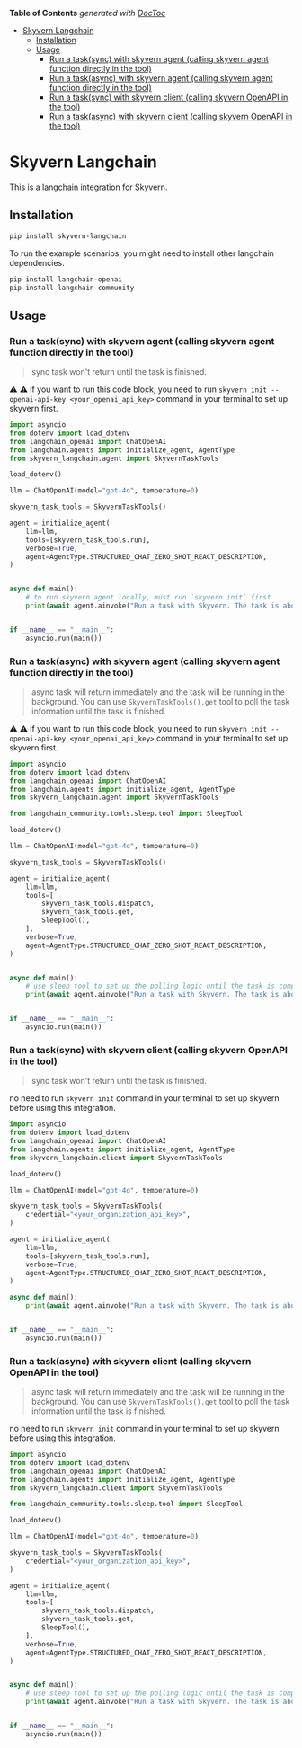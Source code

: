 <!-- START doctoc generated TOC please keep comment here to allow auto update -->
<!-- DON'T EDIT THIS SECTION, INSTEAD RE-RUN doctoc TO UPDATE -->
**Table of Contents**  *generated with [DocToc](https://github.com/thlorenz/doctoc)*

- [Skyvern Langchain](#skyvern-langchain)
  - [Installation](#installation)
  - [Usage](#usage)
    - [Run a task(sync) with skyvern agent (calling skyvern agent function directly in the tool)](#run-a-tasksync-with-skyvern-agent-calling-skyvern-agent-function-directly-in-the-tool)
    - [Run a task(async) with skyvern agent (calling skyvern agent function directly in the tool)](#run-a-taskasync-with-skyvern-agent-calling-skyvern-agent-function-directly-in-the-tool)
    - [Run a task(sync) with skyvern client (calling skyvern OpenAPI in the tool)](#run-a-tasksync-with-skyvern-client-calling-skyvern-openapi-in-the-tool)
    - [Run a task(async) with skyvern client (calling skyvern OpenAPI in the tool)](#run-a-taskasync-with-skyvern-client-calling-skyvern-openapi-in-the-tool)

<!-- END doctoc generated TOC please keep comment here to allow auto update -->

# Skyvern Langchain

This is a langchain integration for Skyvern.

## Installation

```bash
pip install skyvern-langchain
```

To run the example scenarios, you might need to install other langchain dependencies.
```bash
pip install langchain-openai
pip install langchain-community
```

## Usage

### Run a task(sync) with skyvern agent (calling skyvern agent function directly in the tool)
> sync task won't return until the task is finished.

:warning: :warning: if you want to run this code block, you need to run `skyvern init --openai-api-key <your_openai_api_key>` command in your terminal to set up skyvern first.


```python
import asyncio
from dotenv import load_dotenv
from langchain_openai import ChatOpenAI
from langchain.agents import initialize_agent, AgentType
from skyvern_langchain.agent import SkyvernTaskTools

load_dotenv()

llm = ChatOpenAI(model="gpt-4o", temperature=0)

skyvern_task_tools = SkyvernTaskTools()

agent = initialize_agent(
    llm=llm,
    tools=[skyvern_task_tools.run],
    verbose=True,
    agent=AgentType.STRUCTURED_CHAT_ZERO_SHOT_REACT_DESCRIPTION,
)


async def main():
    # to run skyvern agent locally, must run `skyvern init` first
    print(await agent.ainvoke("Run a task with Skyvern. The task is about 'Navigate to the Hacker News homepage and get the top 3 posts.'"))


if __name__ == "__main__":
    asyncio.run(main())
```

### Run a task(async) with skyvern agent (calling skyvern agent function directly in the tool)
> async task will return immediately and the task will be running in the background. You can use `SkyvernTaskTools().get` tool to poll the task information until the task is finished.

:warning: :warning: if you want to run this code block, you need to run `skyvern init --openai-api-key <your_openai_api_key>` command in your terminal to set up skyvern first.

```python
import asyncio
from dotenv import load_dotenv
from langchain_openai import ChatOpenAI
from langchain.agents import initialize_agent, AgentType
from skyvern_langchain.agent import SkyvernTaskTools

from langchain_community.tools.sleep.tool import SleepTool

load_dotenv()

llm = ChatOpenAI(model="gpt-4o", temperature=0)

skyvern_task_tools = SkyvernTaskTools()

agent = initialize_agent(
    llm=llm,
    tools=[
        skyvern_task_tools.dispatch,
        skyvern_task_tools.get,
        SleepTool(),
    ],
    verbose=True,
    agent=AgentType.STRUCTURED_CHAT_ZERO_SHOT_REACT_DESCRIPTION,
)


async def main():
    # use sleep tool to set up the polling logic until the task is completed, if you only want to dispatch a task, you can remove the sleep tool
    print(await agent.ainvoke("Run a task with Skyvern. The task is about 'Navigate to the Hacker News homepage and get the top 3 posts.' Then, get this task information until it's completed. The task information re-get interval should be 60s."))


if __name__ == "__main__":
    asyncio.run(main())

```

### Run a task(sync) with skyvern client (calling skyvern OpenAPI in the tool)
> sync task won't return until the task is finished.

no need to run `skyvern init` command in your terminal to set up skyvern before using this integration.

```python
import asyncio
from dotenv import load_dotenv
from langchain_openai import ChatOpenAI
from langchain.agents import initialize_agent, AgentType
from skyvern_langchain.client import SkyvernTaskTools

load_dotenv()

llm = ChatOpenAI(model="gpt-4o", temperature=0)

skyvern_task_tools = SkyvernTaskTools(
    credential="<your_organization_api_key>",
)

agent = initialize_agent(
    llm=llm,
    tools=[skyvern_task_tools.run],
    verbose=True,
    agent=AgentType.STRUCTURED_CHAT_ZERO_SHOT_REACT_DESCRIPTION,
)

async def main():
    print(await agent.ainvoke("Run a task with Skyvern. The task is about 'Navigate to the Hacker News homepage and get the top 3 posts.'"))


if __name__ == "__main__":
    asyncio.run(main())
```

### Run a task(async) with skyvern client (calling skyvern OpenAPI in the tool)
> async task will return immediately and the task will be running in the background. You can use `SkyvernTaskTools().get` tool to poll the task information until the task is finished.

no need to run `skyvern init` command in your terminal to set up skyvern before using this integration.

```python
import asyncio
from dotenv import load_dotenv
from langchain_openai import ChatOpenAI
from langchain.agents import initialize_agent, AgentType
from skyvern_langchain.client import SkyvernTaskTools

from langchain_community.tools.sleep.tool import SleepTool

load_dotenv()

llm = ChatOpenAI(model="gpt-4o", temperature=0)

skyvern_task_tools = SkyvernTaskTools(
    credential="<your_organization_api_key>",
)

agent = initialize_agent(
    llm=llm,
    tools=[
        skyvern_task_tools.dispatch,
        skyvern_task_tools.get,
        SleepTool(),
    ],
    verbose=True,
    agent=AgentType.STRUCTURED_CHAT_ZERO_SHOT_REACT_DESCRIPTION,
)


async def main():
    # use sleep tool to set up the polling logic until the task is completed, if you only want to dispatch a task, you can remove the sleep tool
    print(await agent.ainvoke("Run a task with Skyvern. The task is about 'Navigate to the Hacker News homepage and get the top 3 posts.' Then, get this task information until it's completed. The task information re-get interval should be 60s."))


if __name__ == "__main__":
    asyncio.run(main())
```